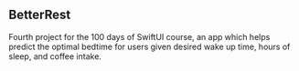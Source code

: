## BetterRest

Fourth project for the 100 days of SwiftUI course, an app which helps predict the optimal bedtime for users given desired wake up time, hours of sleep, and coffee intake.
